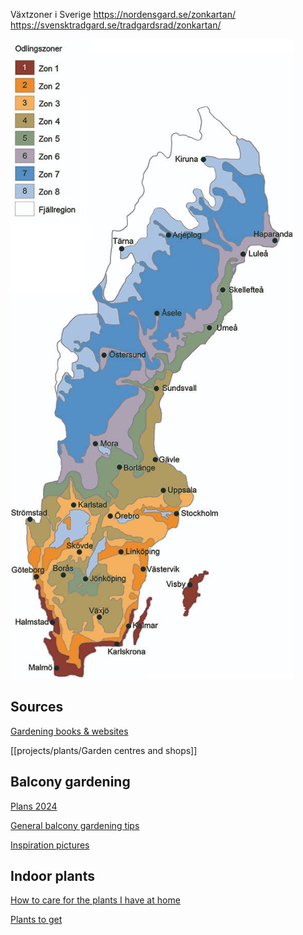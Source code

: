 
Växtzoner i Sverige
https://nordensgard.se/zonkartan/
https://svensktradgard.se/tradgardsrad/zonkartan/

![|300](projects/attachments/Pasted%20image%2020240218110934.png)
## Sources
[Gardening books & websites](projects/plants/Gardening%20books%20&%20websites.md)

[[projects/plants/Garden centres and shops]]

## Balcony gardening
[Plans 2024](projects/plants/Plans%202024.md)

[General balcony gardening tips](projects/plants/General%20balcony%20gardening%20tips.md)

[Inspiration pictures](projects/plants/Inspiration%20pictures.md)

## Indoor plants
[How to care for the plants I have at home](projects/plants/How%20to%20care%20for%20the%20plants%20I%20have%20at%20home.md)

[Plants to get](projects/plants/Plants%20to%20get.md)